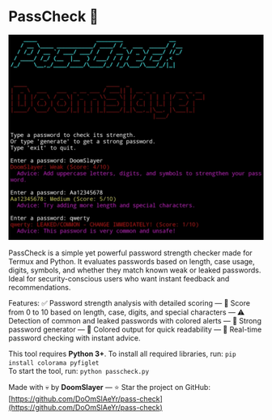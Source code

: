 # PassCheck 🔐

<img src="ScreenShot.jpg" alt="screenshot" width="600"/>

PassCheck is a simple yet powerful password strength checker made for Termux and Python. It evaluates passwords based on length, case usage, digits, symbols, and whether they match known weak or leaked passwords. Ideal for security-conscious users who want instant feedback and recommendations.

Features: ✅ Password strength analysis with detailed scoring — 🔢 Score from 0 to 10 based on length, case, digits, and special characters — ⚠️ Detection of common and leaked passwords with colored alerts — 🔐 Strong password generator — 🌈 Colored output for quick readability — 📝 Real-time password checking with instant advice.

This tool requires **Python 3+**. To install all required libraries, run: `pip install colorama pyfiglet`  
To start the tool, run: `python passcheck.py`

Made with 💀 by **DoomSlayer** — ⭐ Star the project on GitHub: [https://github.com/DoOmSlAeYr/pass-check](https://github.com/DoOmSlAeYr/pass-check)
